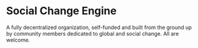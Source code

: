 # Social Change Engine

A fully decentralized organization, self-funded and built from the ground up by community members dedicated to global and social change. All are welcome.
